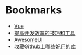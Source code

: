 # Bookmarks

- [Vue](/Bookmarks/Vue.md)
- [提高开发效率的技巧和工具](Bookmarks/提高开发效率的技巧和工具.md)
- [AwesomeUI](Bookmarks/AwesomeUI.md)
- [收藏Github上哪些好用的库](Bookmarks/收藏Github上哪些好用的库.md)




